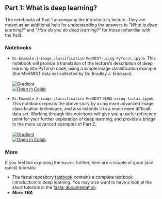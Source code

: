 ## Part 1: What is deep learning?

The notebooks of Part 1 accompany the introductory lecture. They are meant as an additional help for understanding the answers to _"What is deep learning?"_ and _"How do you _do_ deep learning?"_ for those unfamiliar with the field.

### Notebooks

* `DL-Example-1-image_classification-MedNIST-using-PyTorch.ipynb`. This notebook will provide a translation of the lecture's description of deep learning into PyTorch code, using a simple image classification example (the MedMIST data set collected by Dr. Bradley J. Erickson). 
<br><br>
[![Gradient](https://assets.paperspace.io/img/gradient-badge.svg)](https://console.paperspace.com/github/MMIV-ML/NORBIS-DL-2021/blob/master/1-basic_intro/DL-Example-1-image_classification-MedNIST-using-PyTorch.ipynb?runtime=paperspace/fastai)
<br><a href="https://colab.research.google.com/github/MMIV-ML/NORBIS-DL-2021/blob/master/1-basic_intro/DL-Example-1-image_classification-MedNIST-using-PyTorch.ipynb">
  <img src="https://colab.research.google.com/assets/colab-badge.svg" alt="Open In Colab"/>
</a>

* `DL-Example-2-image_classification-MedNIST-MURA-using-fastai.ipynb`. This notebook repeats the above story by using more advanced image classification techniques, and also extends it to a much more difficult data set. Working through this notebook will give you a useful reference point for your further exploration of deep learning, and provide a bridge to the more advanced examples of Part 2.
<br><br>
[![Gradient](https://assets.paperspace.io/img/gradient-badge.svg)](https://console.paperspace.com/github/MMIV-ML/NORBIS-DL-2021/blob/master/1-basic_intro/DL-Example-2-image_classification-MedNIST-MURA-using-fastai.ipynb?runtime=paperspace/fastai)
<br><a href="https://colab.research.google.com/github/MMIV-ML/NORBIS-DL-2021/blob/master/1-basic_intro/DL-Example-2-image_classification-MedNIST-MURA-using-fastai.ipynb">
  <img src="https://colab.research.google.com/assets/colab-badge.svg" alt="Open In Colab"/>
</a>

### More 

If you feel like exploring the basics further, here are a couple of good (and quick) tutorials:

* The fastai repository [fastbook](https://github.com/fastai/fastbook) contains a complete textbook introduction to deep learning. You may also want to have a look at the short tutorials in the [fastai documentation](https://docs.fast.ai/). 
* ***More TBA***